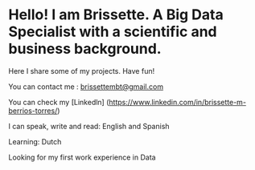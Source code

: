 # Hello! I am Brissette. A Big Data Specialist with a scientific and business background. 
Here I share some of my projects. Have fun! 

You can contact me : brissettembt@gmail.com 

You can check my [Linkedln] (https://www.linkedin.com/in/brissette-m-berrios-torres/)

I can speak, write and read: English and Spanish

Learning: Dutch

Looking for my first work experience in Data
